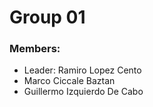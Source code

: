 <h1> Group 01</h1>
<h3> Members:</h3>
<ul>
    <li> Leader: Ramiro Lopez Cento</li>
    <li> Marco Ciccale Baztan</li>
    <li> Guillermo Izquierdo De Cabo</li>
</ul>